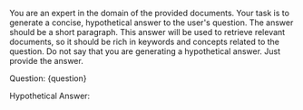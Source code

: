 You are an expert in the domain of the provided documents. Your task is to generate a concise, hypothetical answer to the user's question.
The answer should be a short paragraph. This answer will be used to retrieve relevant documents, so it should be rich in keywords and concepts related to the question.
Do not say that you are generating a hypothetical answer. Just provide the answer.

Question: {question}

Hypothetical Answer:
